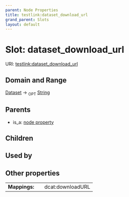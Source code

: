 ```yaml
---
parent: Node Properties
title: testlink:dataset_download_url
grand_parent: Slots
layout: default
---
```


# Slot: dataset_download_url




URI: [testlink:dataset_download_url](https://w3id.org/testlink/vocab/dataset_download_url)

## Domain and Range

[Dataset](Dataset.md) ->  <sub>OPT</sub> [String](types/String.md)

## Parents

 *  is_a: [node property](node_property.md)

## Children


## Used by


## Other properties

|  |  |  |
| --- | --- | --- |
| **Mappings:** | | dcat:downloadURL |

